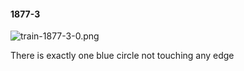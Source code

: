 #### 1877-3
![train-1877-3-0.png](https://github.com/lil-lab/nlvr/raw/master/nlvr/train/images/19/train-1877-3-0.png "train-1877-3-0.png")

There is exactly one blue circle not touching any edge